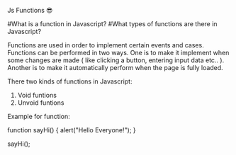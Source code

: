 Js Functions 😎

#What is a function in Javascript?
#What types of functions are there in Javascript?

Functions are used in order to implement certain events and cases. 
Functions can be performed in two ways. One is to make it implement when some changes are made ( like clicking a button, entering input data etc.. ).
Another is to make it automatically perform when the page is fully  loaded.

There two kinds of functions in Javascript:
  1. Void funtions
  2. Unvoid funtions

Example for function:

  function sayHi() {
    alert("Hello Everyone!");
  }
  
  sayHi();
